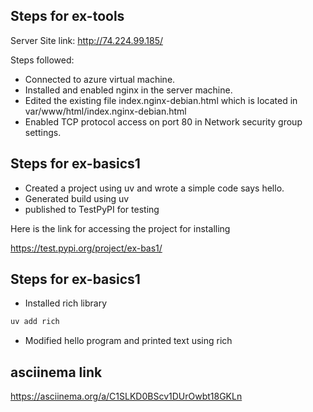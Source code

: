 ## Steps for ex-tools

Server Site link: http://74.224.99.185/

Steps followed:

 - Connected to azure virtual machine.
 - Installed and enabled nginx in the server machine.
 - Edited the existing file index.nginx-debian.html which is located in var/www/html/index.nginx-debian.html 
 - Enabled TCP protocol access on port 80 in Network security group settings.
 

## Steps for ex-basics1

- Created a project using uv and wrote a simple code says hello.
- Generated build using uv
- published to TestPyPI for testing

Here is the link for accessing the project for installing

https://test.pypi.org/project/ex-bas1/ 

## Steps for ex-basics1

- Installed rich library
```bash 
uv add rich
```
- Modified hello program and printed text using rich

## asciinema link
https://asciinema.org/a/C1SLKD0BScv1DUrOwbt18GKLn